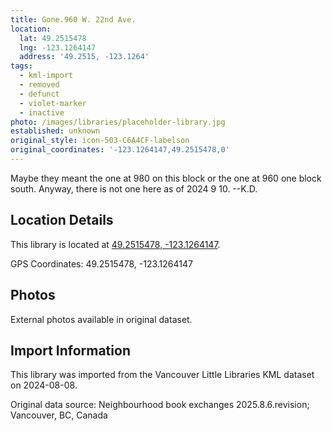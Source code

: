 ```yaml
---
title: Gone.960 W. 22nd Ave.
location:
  lat: 49.2515478
  lng: -123.1264147
  address: '49.2515, -123.1264'
tags:
  - kml-import
  - removed
  - defunct
  - violet-marker
  - inactive
photo: /images/libraries/placeholder-library.jpg
established: unknown
original_style: icon-503-C6A4CF-labelson
original_coordinates: '-123.1264147,49.2515478,0'
---
```

Maybe they meant the one at 980 on this block or the one at 960 one block south.
Anyway, there is not one here as of 2024 9 10.
--K.D.

## Location Details

This library is located at [49.2515478, -123.1264147](https://www.google.com/maps?q=49.2515478,-123.1264147).

GPS Coordinates: 49.2515478, -123.1264147

## Photos

External photos available in original dataset.

## Import Information

This library was imported from the Vancouver Little Libraries KML dataset on 2024-08-08.

Original data source: Neighbourhood book exchanges 2025.8.6.revision; Vancouver, BC, Canada
